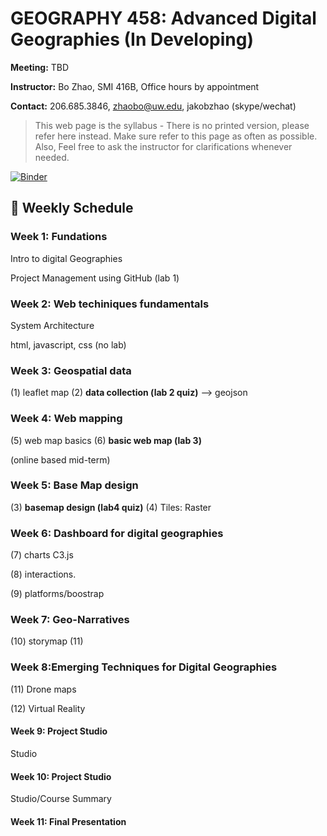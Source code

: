 # GEOGRAPHY 458: Advanced Digital Geographies (In Developing)

**Meeting:** TBD

**Instructor:** Bo Zhao, SMI 416B, Office hours by appointment

**Contact:** 206.685.3846, zhaobo@uw.edu, jakobzhao (skype/wechat)

> This web page is the syllabus - There is no printed version, please refer here instead. Make sure refer to this page as often as possible. Also, Feel free to ask the instructor for clarifications whenever needed.

[![Binder](https://mybinder.org/badge_logo.svg)](https://mybinder.org/v2/gh/jakobzhao/geog458.git/master)

## :calendar: Weekly Schedule

### Week 1: Fundations

Intro to digital Geographies

Project Management using GitHub (lab 1)

### Week 2: Web techiniques fundamentals

System Architecture

html, javascript, css (no lab)

### Week 3: Geospatial data

(1) leaflet map
(2) **data collection (lab 2 quiz)**  --> geojson

### Week 4: Web mapping

(5) web map basics
(6) **basic web map (lab 3)**

(online based mid-term)

### Week 5: Base Map design

(3) **basemap design (lab4 quiz)**
(4) Tiles: Raster

### Week 6: Dashboard for digital geographies

(7) charts  C3.js

(8) interactions.

(9) platforms/boostrap

### Week 7: Geo-Narratives

(10) storymap
(11)

### Week 8:Emerging Techniques for Digital Geographies

(11) Drone maps

(12) Virtual Reality

#### Week 9: Project Studio

Studio

#### Week 10: Project Studio

Studio/Course Summary

#### Week 11: Final Presentation

